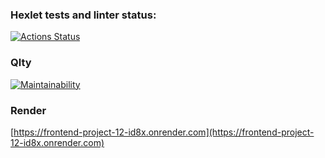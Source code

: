 ### Hexlet tests and linter status:
[![Actions Status](https://github.com/d0b3r27/frontend-project-12/actions/workflows/hexlet-check.yml/badge.svg)](https://github.com/d0b3r27/frontend-project-12/actions)

### Qlty
[![Maintainability](https://qlty.sh/badges/7e3a211d-753d-4e55-a6b7-ac70d43baa39/maintainability.svg)](https://qlty.sh/gh/d0b3r27/projects/frontend-project-12)

### Render
[https://frontend-project-12-id8x.onrender.com](https://frontend-project-12-id8x.onrender.com)